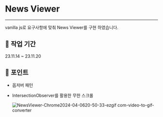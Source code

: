 # News Viewer
___
vanilla js로 요구사항에 맞춰 News Viewer를 구현 하였습니다.

## 📅 작업 기간
23.11.14 ~ 23.11.20

## 🎯 포인트
- 옵저버 패턴
- IntersectionObserver를 활용한 무한 스크롤
  
  ![NewsViewer-Chrome2024-04-0620-50-33-ezgif com-video-to-gif-converter](https://github.com/DxxxHxx/News-Viewer/assets/111565040/e72fe348-4990-47e8-9c24-57d2e0f05091)
